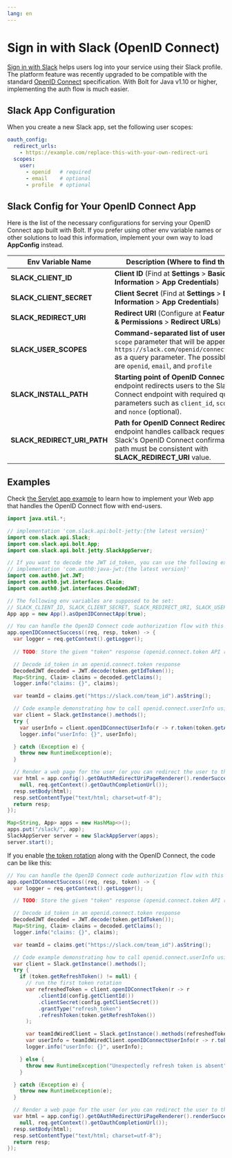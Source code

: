 ```yaml
---
lang: en
---
```


# Sign in with Slack (OpenID Connect)

[Sign in with Slack](https://api.slack.com/authentication/sign-in-with-slack) helps users log into your service using their Slack profile. The platform feature was recently upgraded to be compatible with the standard [OpenID Connect](https://openid.net/connect/) specification. With Bolt for Java v1.10 or higher, implementing the auth flow is much easier.

## Slack App Configuration

When you create a new Slack app, set the following user scopes:

```yaml
oauth_config:
  redirect_urls:
    - https://example.com/replace-this-with-your-own-redirect-uri
  scopes:
    user:
      - openid   # required
      - email    # optional
      - profile  # optional
```


## Slack Config for Your OpenID Connect App

Here is the list of the necessary configurations for serving your OpenID Connect app built with Bolt. If you prefer using other env variable names or other solutions to load this information, implement your own way to load **AppConfig** instead.

|Env Variable Name|Description (Where to find the value)|
|-|-|
|**SLACK_CLIENT_ID**|**Client ID** (Find at **Settings** > **Basic Information** > **App Credentials**)|
|**SLACK_CLIENT_SECRET**|**Client Secret** (Find at **Settings** > **Basic Information** > **App Credentials**)|
|**SLACK_REDIRECT_URI**|**Redirect URI** (Configure at **Features** > **OAuth & Permissions** > **Redirect URLs**)|
|**SLACK_USER_SCOPES**|**Command-separated list of user scopes**: `scope` parameter that will be appended to `https://slack.com/openid/connect/authorize` as a query parameter. The possible values are `openid`, `email`, and `profile`|
|**SLACK_INSTALL_PATH**|**Starting point of OpenID Connect flow**: This endpoint redirects users to the Slack OpenID Connect endpoint with required query parameters such as `client_id`, `scope`, `state`, and `nonce` (optional).|
|**SLACK_REDIRECT_URI_PATH**|**Path for OpenID Connect Redirect URI**: This endpoint handles callback requests after the Slack's OpenID Connect confirmation. The path must be consistent with **SLACK_REDIRECT_URI** value.|

## Examples

Check [the Servlet app example](https://github.com/slackapi/java-slack-sdk/blob/main/bolt-servlet/src/test/java/samples/OpenIDConnectSample.java) to learn how to implement your Web app that handles the OpenID Connect flow with end-users. 

```java
import java.util.*;

// implementation 'com.slack.api:bolt-jetty:{the latest version}'
import com.slack.api.Slack;
import com.slack.api.bolt.App;
import com.slack.api.bolt.jetty.SlackAppServer;

// If you want to decode the JWT id_token, you can use the following external library for it:
// implementation 'com.auth0:java-jwt:{the latest version}'
import com.auth0.jwt.JWT;
import com.auth0.jwt.interfaces.Claim;
import com.auth0.jwt.interfaces.DecodedJWT;

// The following env variables are supposed to be set:
// SLACK_CLIENT_ID, SLACK_CLIENT_SECRET, SLACK_REDIRECT_URI, SLACK_USER_SCOPES
App app = new App().asOpenIDConnectApp(true);

// You can handle the OpenID Connect code authorization flow with this callback function
app.openIDConnectSuccess((req, resp, token) -> {
  var logger = req.getContext().getLogger();
  
  // TODO: Store the given "token" response (openid.connect.token API response)

  // Decode id_token in an openid.connect.token response
  DecodedJWT decoded = JWT.decode(token.getIdToken());
  Map<String, Claim> claims = decoded.getClaims();
  logger.info("claims: {}", claims);

  var teamId = claims.get("https://slack.com/team_id").asString();

  // Code example demonstrating how to call openid.connect.userInfo using the given access token
  var client = Slack.getInstance().methods();
  try {
    var userInfo = client.openIDConnectUserInfo(r -> r.token(token.getAccessToken()));
    logger.info("userInfo: {}", userInfo);

  } catch (Exception e) {
    throw new RuntimeException(e);
  }

  // Render a web page for the user (or you can redirect the user to the next step such as OAuth with other services)
  var html = app.config().getOAuthRedirectUriPageRenderer().renderSuccessPage(
    null, req.getContext().getOauthCompletionUrl());
  resp.setBody(html);
  resp.setContentType("text/html; charset=utf-8");
  return resp;
});

Map<String, App> apps = new HashMap<>();
apps.put("/slack/", app);
SlackAppServer server = new SlackAppServer(apps);
server.start();
```

If you enable [the token rotation](https://api.slack.com/authentication/rotation) along with the OpenID Connect, the code can be like this:

```java
// You can handle the OpenID Connect code authorization flow with this callback function
app.openIDConnectSuccess((req, resp, token) -> {
  var logger = req.getContext().getLogger();

  // TODO: Store the given "token" response (openid.connect.token API response)

  // Decode id_token in an openid.connect.token response
  DecodedJWT decoded = JWT.decode(token.getIdToken());
  Map<String, Claim> claims = decoded.getClaims();
  logger.info("claims: {}", claims);

  var teamId = claims.get("https://slack.com/team_id").asString();

  // Code example demonstrating how to call openid.connect.userInfo using the given access token
  var client = Slack.getInstance().methods();
  try {
    if (token.getRefreshToken() != null) {
      // run the first token rotation
      var refreshedToken = client.openIDConnectToken(r -> r
          .clientId(config.getClientId())
          .clientSecret(config.getClientSecret())
          .grantType("refresh_token")
          .refreshToken(token.getRefreshToken())
      );

      var teamIdWiredClient = Slack.getInstance().methods(refreshedToken.getAccessToken(), teamId);
      var userInfo = teamIdWiredClient.openIDConnectUserInfo(r -> r.token(refreshedToken.getAccessToken()));
      logger.info("userInfo: {}", userInfo);

    } else {
      throw new RuntimeException("Unexpectedly refresh token is absent");
    }

  } catch (Exception e) {
    throw new RuntimeException(e);
  }

  // Render a web page for the user (or you can redirect the user to the next step such as OAuth with other services)
  var html = app.config().getOAuthRedirectUriPageRenderer().renderSuccessPage(
    null, req.getContext().getOauthCompletionUrl());
  resp.setBody(html);
  resp.setContentType("text/html; charset=utf-8");
  return resp;
});
```